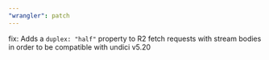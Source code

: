 ```yaml
---
"wrangler": patch
---
```


fix: Adds a `duplex: "half"` property to R2 fetch requests with stream bodies in order to be compatible with undici v5.20

